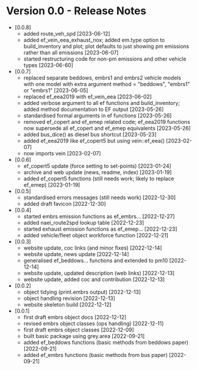 # Version 0.0 - Release Notes

* [0.0.8]
    * added route_veh_spd [2023-06-12]
    * added ef_vein_eea_exhaust_nox; added em.type option to build_inventory 
    and plot; plot defaults to just showing pm emissions rather than all 
    emissions [2023-06-07]   
    * started restructuring code for non-pm emissions and other vehicle 
    types [2023-06-60] 
* [0.0.7]
    * replaced separate beddows, embrs1 and embrs2 vehicle models with one 
    model with extra argument method = "beddows", "embrs1" or "embrs1" 
    [2023-06-05] 
    * replaced ef_eea2019 with ef_vein_eea [2023-06-02]
    * added verbose argument to all ef functions and build_inventory; 
    added method documentation to EF output [2023-05-26]
    * standardised formal arguments in ef functions [2023-05-26]
    * removed ef_copert and ef_emep related code; ef_eea2019 functions 
    now supersede all ef_copert and ef_emep equivalents [2023-05-26]
    * added bus_dice() as diesel bus shortcut [2023-05-23]
    * added ef_eea2019 like ef_copert5 but using vein::ef_eea() [2023-02-07]
    * now imports vein [2023-02-07] 
* [0.0.6]
    * ef_copert5 update (force setting to set-points) [2023-01-24]
    * archive and web update (news, readme, index) [2023-01-19] 
    * added ef_copert5 functions (still needs work; likely to replace 
      ef_emep) [2023-01-19]
* [0.0.5]
    * standardised errors messages (still needs work) [2022-12-30]
    * added draft favicon [2022-12-30]
* [0.0.4]
    * started embrs emission functions as ef_embrs... [2022-12-27]
    * added naei_route2spd lookup table [2022-12-23]
    * started exhaust emission functions as ef_emep... [2022-12-23]
    * added vehicle/fleet object workforce function [2022-12-21]
* [0.0.3]
    * website update, coc links (and minor fixes) [2022-12-14]
    * website update, news update [2022-12-14]
    * generalised ef_beddows... functions and extended to pm10 [2022-12-14] 
    * website update, updated description (web links) [2022-12-13]
    * website update, added coc and contribution [2022-12-13]
* [0.0.2]
    * object tidying (print.embrs output) [2022-12-13]
    * object handling revision [2022-12-13]
    * website skeleton build [2022-12-12]
* [0.0.1] 
    * first draft embrs object docs [2022-12-12]
    * revised embrs object classes (ops handling) [2022-12-11]
    * first draft embrs object classes [2022-12-09]
    * built basic package using grey.area [2022-09-21]
    * added ef_beddows functions (basic methods from beddows paper) [2022-09-21]
    * added ef_embrs functions (basic methods from bus paper) [2022-09-21]

    

